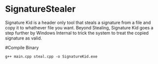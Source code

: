 # SignatureStealer

Signature Kid is a header only tool that steals a signature from a file and copy it to whathever file you want.
Beyond Stealing, Signature Kid goes a step further by Windows Internal to trick the system to treat the copied signature as valid.


#Compile Binary
```
g++ main.cpp steal.cpp -o SignatureKid.exe
```
